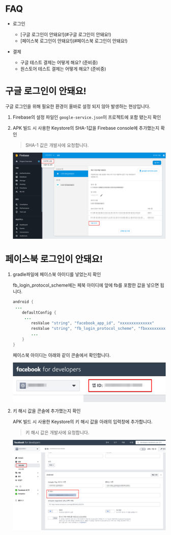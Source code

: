 # FAQ

* 로그인
  * [구글 로그인이 안돼요!](#구글 로그인이 안돼요!)
  * [페이스북 로그인이 안돼요!](#페이스북 로그인이 안돼요!)

* 결제
  * 구글 테스트 결제는 어떻게 해요? (준비중)
  * 원스토어 테스트 결제는 어떻게 해요? (준비중)



# 구글 로그인이 안돼요!

구글 로그인을 위해 필요한 환경이 올바로 설정 되지 않아 발생하는 현상입니다.

1. Firebase의 설정 파일인 `google-service.json`이 프로젝트에 포함 됐는지 확인

2. APK 빌드 시 사용한 Keystore의 SHA-1값을 Firebase console에 추가했는지 확인

   > SHA-1 값은 개발사에 요청합니다.

   ![06](./assets/06.png)



# 페이스북 로그인이 안돼요!

1. gradle파일에 페이스북 아이디를 넣었는지 확인

   fb_login_protocol_scheme에는 페북 아이디에 앞에 fb를 포함한 값을 넣으면 됩니다.

   ```java
   android {
   	...
       defaultConfig {
       	...
           resValue "string", "facebook_app_id", "xxxxxxxxxxxxxx"
           resValue "string", "fb_login_protocol_scheme", "fbxxxxxxxxxxxxxx"
           ...
       }
   }
   ```

   페이스북 아이디는 아래와 같이 콘솔에서 확인합니다.

   ![07](./assets/07.png)

2. 키 해시 값을 콘솔에 추가했는지 확인

   APK 빌드 시 사용한 Keystore의 키 해시 값을 아래의 입력창에 추가합니다.

   > 키 해시 값은 개발사에 요청합니다.

   ![08](./assets/08.png)

